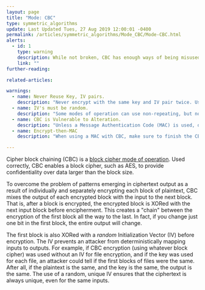 ```yaml
---
layout: page
title: "Mode: CBC"
type: symmetric_algorithms
update: Last Updated Tues, 27 Aug 2019 12:00:01 -0400
permalink: /articles/symmetric_algorithms/Mode_CBC/Mode-CBC.html
alerts:
  - id: 1
    type: warning
    description: While not broken, CBC has enough ways of being misused that many cryptographers are moving away from it. CTR is often seen as better, and combined modes of operations, such as GCM, are preferred.
    link: ""
further-reading:

related-articles:

warnings:
  - name: Never Reuse Key, IV pairs.
    description: "Never encrypt with the same key and IV pair twice. Use one-time session keys whenever possible."
  - name: IV's must be random.
    description: "Some modes of operation can use non-repeating, but non-random numbers (such as a counter) as IVs. This is NOT the case for CBC. The IV must be random."
  - name: CBC is Vulnerable to Alteration.
    description: "Unless a Message Authentication Code (MAC) is used, data encrypted by CBC can often be modified by attackers in ways that leak information."
  - name: Encrypt-then-MAC
    description: "When using a MAC with CBC, make sure to finish the CBC encryption first, then MAC the ciphertext. Do not MAC the plaintext and then encrypt."

---
```


Cipher block chaining (CBC) is a [block cipher mode of operation](/articles/concepts/block_cipher_modes.html). Used correctly, CBC enables a block cipher, such as AES, to provide confidentiality over data larger than the block size.

To overcome the problem of patterns emerging in ciphertext output as a result of individually and separately encrypting each block of plaintext, CBC mixes the output of each encrypted block with the input to the next block. That is, after a block is encrypted, the encrypted block is XORed with the next input block before encipherment. This creates a "chain" between the encryption of the first block all the way to the last. In fact, if you change just one bit in the first block, the entire output will change.

The first block is also XORed with a _random_ Initialization Vector (IV) before encryption. The IV prevents an attacker from deterministically mapping inputs to outputs. For example, if CBC encryption (using whatever block cipher) was used without an IV for file encryption, and if the key was used for each file, an attacker could tell if the first blocks of files were the same. After all, if the plaintext is the same, and the key is the same, the output is the same. The use of a random, unique IV ensures that the ciphertext is always unique, even for the same inputs.
